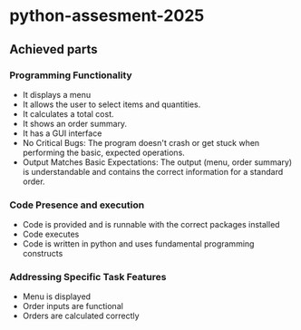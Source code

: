 # python-assesment-2025

## Achieved parts

### Programming Functionality
- It displays a menu
- It allows the user to select items and quantities.
- It calculates a total cost.
- It shows an order summary.
- It has a GUI interface
- No Critical Bugs: The program doesn't crash or get stuck when performing the basic, expected operations.
- Output Matches Basic Expectations: The output (menu, order summary) is understandable and contains the correct information for a standard order.

### Code Presence and execution
- Code is provided and is runnable with the correct packages installed
- Code executes
- Code is written in python and uses fundamental programming constructs

### Addressing Specific Task Features
- Menu is displayed
- Order inputs are functional
- Orders are calculated correctly
